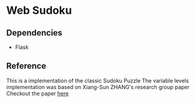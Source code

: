 # Web Sudoku

## Dependencies

* Flask

## Reference

This is a implementation of the classic Sudoku Puzzle
The variable levels implementation was based on Xiang-Sun ZHANG's research group paper
Checkout the paper [here](http://zhangroup.aporc.org/images/files/Paper_3485.pdf)